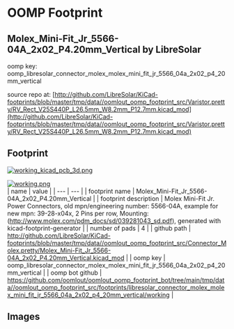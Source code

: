 # OOMP Footprint  
## Molex_Mini-Fit_Jr_5566-04A_2x02_P4.20mm_Vertical  by LibreSolar  
  
oomp key: oomp_libresolar_connector_molex_molex_mini_fit_jr_5566_04a_2x02_p4_20mm_vertical  
  
source repo at: [http://github.com/LibreSolar/KiCad-footprints/blob/master/tmp/data//oomlout_oomp_footprint_src/Varistor.pretty/RV_Rect_V25S440P_L26.5mm_W8.2mm_P12.7mm.kicad_mod](http://github.com/LibreSolar/KiCad-footprints/blob/master/tmp/data//oomlout_oomp_footprint_src/Varistor.pretty/RV_Rect_V25S440P_L26.5mm_W8.2mm_P12.7mm.kicad_mod)  
## Footprint  
  
[![working_kicad_pcb_3d.png](working_kicad_pcb_3d_600.png)](working_kicad_pcb_3d.png)  
  
[![working.png](working_600.png)](working.png)  
| name | value | 
| --- | --- | 
| footprint name | Molex_Mini-Fit_Jr_5566-04A_2x02_P4.20mm_Vertical | 
| footprint description | Molex Mini-Fit Jr. Power Connectors, old mpn/engineering number: 5566-04A, example for new mpn: 39-28-x04x, 2 Pins per row, Mounting:  (http://www.molex.com/pdm_docs/sd/039281043_sd.pdf), generated with kicad-footprint-generator | 
| number of pads | 4 | 
| github path | http://github.com/LibreSolar/KiCad-footprints/blob/master/tmp/data//oomlout_oomp_footprint_src/Connector_Molex.pretty/Molex_Mini-Fit_Jr_5566-04A_2x02_P4.20mm_Vertical.kicad_mod | 
| oomp key | oomp_libresolar_connector_molex_molex_mini_fit_jr_5566_04a_2x02_p4_20mm_vertical | 
| oomp bot github | https://github.com/oomlout/oomlout_oomp_footprint_bot/tree/main/tmp/data//oomlout_oomp_footprint_src/footprints/libresolar_connector_molex_molex_mini_fit_jr_5566_04a_2x02_p4_20mm_vertical/working | 
## Images  
